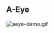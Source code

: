 ## A-Eye

![aeye-demo.gif](https://github.com/Alaawael3/A-Eye/blob/main/images%20%26%20video/Untitledvideo-MadewithClipchamp-ezgif.com-video-to-gif-converter.gif)

